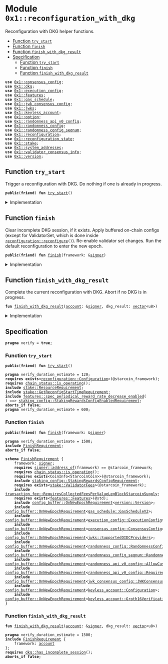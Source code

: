 
<a id="0x1_reconfiguration_with_dkg"></a>

# Module `0x1::reconfiguration_with_dkg`

Reconfiguration with DKG helper functions.


-  [Function `try_start`](#0x1_reconfiguration_with_dkg_try_start)
-  [Function `finish`](#0x1_reconfiguration_with_dkg_finish)
-  [Function `finish_with_dkg_result`](#0x1_reconfiguration_with_dkg_finish_with_dkg_result)
-  [Specification](#@Specification_0)
    -  [Function `try_start`](#@Specification_0_try_start)
    -  [Function `finish`](#@Specification_0_finish)
    -  [Function `finish_with_dkg_result`](#@Specification_0_finish_with_dkg_result)


<pre><code><b>use</b> <a href="consensus_config.md#0x1_consensus_config">0x1::consensus_config</a>;
<b>use</b> <a href="dkg.md#0x1_dkg">0x1::dkg</a>;
<b>use</b> <a href="execution_config.md#0x1_execution_config">0x1::execution_config</a>;
<b>use</b> <a href="../../move-stdlib/doc/features.md#0x1_features">0x1::features</a>;
<b>use</b> <a href="gas_schedule.md#0x1_gas_schedule">0x1::gas_schedule</a>;
<b>use</b> <a href="jwk_consensus_config.md#0x1_jwk_consensus_config">0x1::jwk_consensus_config</a>;
<b>use</b> <a href="jwks.md#0x1_jwks">0x1::jwks</a>;
<b>use</b> <a href="keyless_account.md#0x1_keyless_account">0x1::keyless_account</a>;
<b>use</b> <a href="../../move-stdlib/doc/option.md#0x1_option">0x1::option</a>;
<b>use</b> <a href="randomness_api_v0_config.md#0x1_randomness_api_v0_config">0x1::randomness_api_v0_config</a>;
<b>use</b> <a href="randomness_config.md#0x1_randomness_config">0x1::randomness_config</a>;
<b>use</b> <a href="randomness_config_seqnum.md#0x1_randomness_config_seqnum">0x1::randomness_config_seqnum</a>;
<b>use</b> <a href="reconfiguration.md#0x1_reconfiguration">0x1::reconfiguration</a>;
<b>use</b> <a href="reconfiguration_state.md#0x1_reconfiguration_state">0x1::reconfiguration_state</a>;
<b>use</b> <a href="stake.md#0x1_stake">0x1::stake</a>;
<b>use</b> <a href="system_addresses.md#0x1_system_addresses">0x1::system_addresses</a>;
<b>use</b> <a href="validator_consensus_info.md#0x1_validator_consensus_info">0x1::validator_consensus_info</a>;
<b>use</b> <a href="version.md#0x1_version">0x1::version</a>;
</code></pre>



<a id="0x1_reconfiguration_with_dkg_try_start"></a>

## Function `try_start`

Trigger a reconfiguration with DKG.
Do nothing if one is already in progress.


<pre><code><b>public</b>(<b>friend</b>) <b>fun</b> <a href="reconfiguration_with_dkg.md#0x1_reconfiguration_with_dkg_try_start">try_start</a>()
</code></pre>



<details>
<summary>Implementation</summary>


<pre><code><b>public</b>(<b>friend</b>) <b>fun</b> <a href="reconfiguration_with_dkg.md#0x1_reconfiguration_with_dkg_try_start">try_start</a>() {
    <b>let</b> incomplete_dkg_session = <a href="dkg.md#0x1_dkg_incomplete_session">dkg::incomplete_session</a>();
    <b>if</b> (<a href="../../move-stdlib/doc/option.md#0x1_option_is_some">option::is_some</a>(&incomplete_dkg_session)) {
        <b>let</b> session = <a href="../../move-stdlib/doc/option.md#0x1_option_borrow">option::borrow</a>(&incomplete_dkg_session);
        <b>if</b> (<a href="dkg.md#0x1_dkg_session_dealer_epoch">dkg::session_dealer_epoch</a>(session) == <a href="reconfiguration.md#0x1_reconfiguration_current_epoch">reconfiguration::current_epoch</a>()) {
            <b>return</b>
        }
    };
    <a href="reconfiguration_state.md#0x1_reconfiguration_state_on_reconfig_start">reconfiguration_state::on_reconfig_start</a>();
    <b>let</b> cur_epoch = <a href="reconfiguration.md#0x1_reconfiguration_current_epoch">reconfiguration::current_epoch</a>();
    <a href="dkg.md#0x1_dkg_start">dkg::start</a>(
        cur_epoch,
        <a href="randomness_config.md#0x1_randomness_config_current">randomness_config::current</a>(),
        <a href="stake.md#0x1_stake_cur_validator_consensus_infos">stake::cur_validator_consensus_infos</a>(),
        <a href="stake.md#0x1_stake_next_validator_consensus_infos">stake::next_validator_consensus_infos</a>(),
    );
}
</code></pre>



</details>

<a id="0x1_reconfiguration_with_dkg_finish"></a>

## Function `finish`

Clear incomplete DKG session, if it exists.
Apply buffered on-chain configs (except for ValidatorSet, which is done inside <code><a href="reconfiguration.md#0x1_reconfiguration_reconfigure">reconfiguration::reconfigure</a>()</code>).
Re-enable validator set changes.
Run the default reconfiguration to enter the new epoch.


<pre><code><b>public</b>(<b>friend</b>) <b>fun</b> <a href="reconfiguration_with_dkg.md#0x1_reconfiguration_with_dkg_finish">finish</a>(framework: &<a href="../../move-stdlib/doc/signer.md#0x1_signer">signer</a>)
</code></pre>



<details>
<summary>Implementation</summary>


<pre><code><b>public</b>(<b>friend</b>) <b>fun</b> <a href="reconfiguration_with_dkg.md#0x1_reconfiguration_with_dkg_finish">finish</a>(framework: &<a href="../../move-stdlib/doc/signer.md#0x1_signer">signer</a>) {
    <a href="system_addresses.md#0x1_system_addresses_assert_starcoin_framework">system_addresses::assert_starcoin_framework</a>(framework);
    <a href="dkg.md#0x1_dkg_try_clear_incomplete_session">dkg::try_clear_incomplete_session</a>(framework);
    <a href="consensus_config.md#0x1_consensus_config_on_new_epoch">consensus_config::on_new_epoch</a>(framework);
    <a href="execution_config.md#0x1_execution_config_on_new_epoch">execution_config::on_new_epoch</a>(framework);
    <a href="gas_schedule.md#0x1_gas_schedule_on_new_epoch">gas_schedule::on_new_epoch</a>(framework);
    std::version::on_new_epoch(framework);
    <a href="../../move-stdlib/doc/features.md#0x1_features_on_new_epoch">features::on_new_epoch</a>(framework);
    <a href="jwk_consensus_config.md#0x1_jwk_consensus_config_on_new_epoch">jwk_consensus_config::on_new_epoch</a>(framework);
    <a href="jwks.md#0x1_jwks_on_new_epoch">jwks::on_new_epoch</a>(framework);
    <a href="keyless_account.md#0x1_keyless_account_on_new_epoch">keyless_account::on_new_epoch</a>(framework);
    <a href="randomness_config_seqnum.md#0x1_randomness_config_seqnum_on_new_epoch">randomness_config_seqnum::on_new_epoch</a>(framework);
    <a href="randomness_config.md#0x1_randomness_config_on_new_epoch">randomness_config::on_new_epoch</a>(framework);
    <a href="randomness_api_v0_config.md#0x1_randomness_api_v0_config_on_new_epoch">randomness_api_v0_config::on_new_epoch</a>(framework);
    <a href="reconfiguration.md#0x1_reconfiguration_reconfigure">reconfiguration::reconfigure</a>();
}
</code></pre>



</details>

<a id="0x1_reconfiguration_with_dkg_finish_with_dkg_result"></a>

## Function `finish_with_dkg_result`

Complete the current reconfiguration with DKG.
Abort if no DKG is in progress.


<pre><code><b>fun</b> <a href="reconfiguration_with_dkg.md#0x1_reconfiguration_with_dkg_finish_with_dkg_result">finish_with_dkg_result</a>(<a href="account.md#0x1_account">account</a>: &<a href="../../move-stdlib/doc/signer.md#0x1_signer">signer</a>, dkg_result: <a href="../../move-stdlib/doc/vector.md#0x1_vector">vector</a>&lt;u8&gt;)
</code></pre>



<details>
<summary>Implementation</summary>


<pre><code><b>fun</b> <a href="reconfiguration_with_dkg.md#0x1_reconfiguration_with_dkg_finish_with_dkg_result">finish_with_dkg_result</a>(<a href="account.md#0x1_account">account</a>: &<a href="../../move-stdlib/doc/signer.md#0x1_signer">signer</a>, dkg_result: <a href="../../move-stdlib/doc/vector.md#0x1_vector">vector</a>&lt;u8&gt;) {
    <a href="dkg.md#0x1_dkg_finish">dkg::finish</a>(dkg_result);
    <a href="reconfiguration_with_dkg.md#0x1_reconfiguration_with_dkg_finish">finish</a>(<a href="account.md#0x1_account">account</a>);
}
</code></pre>



</details>

<a id="@Specification_0"></a>

## Specification



<pre><code><b>pragma</b> verify = <b>true</b>;
</code></pre>



<a id="@Specification_0_try_start"></a>

### Function `try_start`


<pre><code><b>public</b>(<b>friend</b>) <b>fun</b> <a href="reconfiguration_with_dkg.md#0x1_reconfiguration_with_dkg_try_start">try_start</a>()
</code></pre>




<pre><code><b>pragma</b> verify_duration_estimate = 120;
<b>requires</b> <b>exists</b>&lt;<a href="reconfiguration.md#0x1_reconfiguration_Configuration">reconfiguration::Configuration</a>&gt;(@starcoin_framework);
<b>requires</b> <a href="chain_status.md#0x1_chain_status_is_operating">chain_status::is_operating</a>();
<b>include</b> <a href="stake.md#0x1_stake_ResourceRequirement">stake::ResourceRequirement</a>;
<b>include</b> <a href="stake.md#0x1_stake_GetReconfigStartTimeRequirement">stake::GetReconfigStartTimeRequirement</a>;
<b>include</b> <a href="../../move-stdlib/doc/features.md#0x1_features_spec_periodical_reward_rate_decrease_enabled">features::spec_periodical_reward_rate_decrease_enabled</a>(
) ==&gt; <a href="staking_config.md#0x1_staking_config_StakingRewardsConfigEnabledRequirement">staking_config::StakingRewardsConfigEnabledRequirement</a>;
<b>aborts_if</b> <b>false</b>;
<b>pragma</b> verify_duration_estimate = 600;
</code></pre>



<a id="@Specification_0_finish"></a>

### Function `finish`


<pre><code><b>public</b>(<b>friend</b>) <b>fun</b> <a href="reconfiguration_with_dkg.md#0x1_reconfiguration_with_dkg_finish">finish</a>(framework: &<a href="../../move-stdlib/doc/signer.md#0x1_signer">signer</a>)
</code></pre>




<pre><code><b>pragma</b> verify_duration_estimate = 1500;
<b>include</b> <a href="reconfiguration_with_dkg.md#0x1_reconfiguration_with_dkg_FinishRequirement">FinishRequirement</a>;
<b>aborts_if</b> <b>false</b>;
</code></pre>




<a id="0x1_reconfiguration_with_dkg_FinishRequirement"></a>


<pre><code><b>schema</b> <a href="reconfiguration_with_dkg.md#0x1_reconfiguration_with_dkg_FinishRequirement">FinishRequirement</a> {
    framework: <a href="../../move-stdlib/doc/signer.md#0x1_signer">signer</a>;
    <b>requires</b> <a href="../../move-stdlib/doc/signer.md#0x1_signer_address_of">signer::address_of</a>(framework) == @starcoin_framework;
    <b>requires</b> <a href="chain_status.md#0x1_chain_status_is_operating">chain_status::is_operating</a>();
    <b>requires</b> <b>exists</b>&lt;CoinInfo&lt;StarcoinCoin&gt;&gt;(@starcoin_framework);
    <b>include</b> <a href="staking_config.md#0x1_staking_config_StakingRewardsConfigRequirement">staking_config::StakingRewardsConfigRequirement</a>;
    <b>requires</b> <b>exists</b>&lt;<a href="stake.md#0x1_stake_ValidatorFees">stake::ValidatorFees</a>&gt;(@starcoin_framework);
    <b>include</b> <a href="transaction_fee.md#0x1_transaction_fee_RequiresCollectedFeesPerValueLeqBlockStarcoinSupply">transaction_fee::RequiresCollectedFeesPerValueLeqBlockStarcoinSupply</a>;
    <b>requires</b> <b>exists</b>&lt;<a href="../../move-stdlib/doc/features.md#0x1_features_Features">features::Features</a>&gt;(@std);
    <b>include</b> <a href="config_buffer.md#0x1_config_buffer_OnNewEpochRequirement">config_buffer::OnNewEpochRequirement</a>&lt;<a href="version.md#0x1_version_Version">version::Version</a>&gt;;
    <b>include</b> <a href="config_buffer.md#0x1_config_buffer_OnNewEpochRequirement">config_buffer::OnNewEpochRequirement</a>&lt;<a href="gas_schedule.md#0x1_gas_schedule_GasScheduleV2">gas_schedule::GasScheduleV2</a>&gt;;
    <b>include</b> <a href="config_buffer.md#0x1_config_buffer_OnNewEpochRequirement">config_buffer::OnNewEpochRequirement</a>&lt;<a href="execution_config.md#0x1_execution_config_ExecutionConfig">execution_config::ExecutionConfig</a>&gt;;
    <b>include</b> <a href="config_buffer.md#0x1_config_buffer_OnNewEpochRequirement">config_buffer::OnNewEpochRequirement</a>&lt;<a href="consensus_config.md#0x1_consensus_config_ConsensusConfig">consensus_config::ConsensusConfig</a>&gt;;
    <b>include</b> <a href="config_buffer.md#0x1_config_buffer_OnNewEpochRequirement">config_buffer::OnNewEpochRequirement</a>&lt;<a href="jwks.md#0x1_jwks_SupportedOIDCProviders">jwks::SupportedOIDCProviders</a>&gt;;
    <b>include</b> <a href="config_buffer.md#0x1_config_buffer_OnNewEpochRequirement">config_buffer::OnNewEpochRequirement</a>&lt;<a href="randomness_config.md#0x1_randomness_config_RandomnessConfig">randomness_config::RandomnessConfig</a>&gt;;
    <b>include</b> <a href="config_buffer.md#0x1_config_buffer_OnNewEpochRequirement">config_buffer::OnNewEpochRequirement</a>&lt;<a href="randomness_config_seqnum.md#0x1_randomness_config_seqnum_RandomnessConfigSeqNum">randomness_config_seqnum::RandomnessConfigSeqNum</a>&gt;;
    <b>include</b> <a href="config_buffer.md#0x1_config_buffer_OnNewEpochRequirement">config_buffer::OnNewEpochRequirement</a>&lt;<a href="randomness_api_v0_config.md#0x1_randomness_api_v0_config_AllowCustomMaxGasFlag">randomness_api_v0_config::AllowCustomMaxGasFlag</a>&gt;;
    <b>include</b> <a href="config_buffer.md#0x1_config_buffer_OnNewEpochRequirement">config_buffer::OnNewEpochRequirement</a>&lt;<a href="randomness_api_v0_config.md#0x1_randomness_api_v0_config_RequiredGasDeposit">randomness_api_v0_config::RequiredGasDeposit</a>&gt;;
    <b>include</b> <a href="config_buffer.md#0x1_config_buffer_OnNewEpochRequirement">config_buffer::OnNewEpochRequirement</a>&lt;<a href="jwk_consensus_config.md#0x1_jwk_consensus_config_JWKConsensusConfig">jwk_consensus_config::JWKConsensusConfig</a>&gt;;
    <b>include</b> <a href="config_buffer.md#0x1_config_buffer_OnNewEpochRequirement">config_buffer::OnNewEpochRequirement</a>&lt;<a href="keyless_account.md#0x1_keyless_account_Configuration">keyless_account::Configuration</a>&gt;;
    <b>include</b> <a href="config_buffer.md#0x1_config_buffer_OnNewEpochRequirement">config_buffer::OnNewEpochRequirement</a>&lt;<a href="keyless_account.md#0x1_keyless_account_Groth16VerificationKey">keyless_account::Groth16VerificationKey</a>&gt;;
}
</code></pre>



<a id="@Specification_0_finish_with_dkg_result"></a>

### Function `finish_with_dkg_result`


<pre><code><b>fun</b> <a href="reconfiguration_with_dkg.md#0x1_reconfiguration_with_dkg_finish_with_dkg_result">finish_with_dkg_result</a>(<a href="account.md#0x1_account">account</a>: &<a href="../../move-stdlib/doc/signer.md#0x1_signer">signer</a>, dkg_result: <a href="../../move-stdlib/doc/vector.md#0x1_vector">vector</a>&lt;u8&gt;)
</code></pre>




<pre><code><b>pragma</b> verify_duration_estimate = 1500;
<b>include</b> <a href="reconfiguration_with_dkg.md#0x1_reconfiguration_with_dkg_FinishRequirement">FinishRequirement</a> {
    framework: <a href="account.md#0x1_account">account</a>
};
<b>requires</b> <a href="dkg.md#0x1_dkg_has_incomplete_session">dkg::has_incomplete_session</a>();
<b>aborts_if</b> <b>false</b>;
</code></pre>


[move-book]: https://starcoin.dev/move/book/SUMMARY
